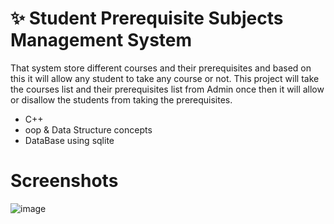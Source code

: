# ✨ Student Prerequisite Subjects Management System


That system store different courses and their prerequisites and based on this it will
allow any student to take any course or not. This project will take the courses list
and their prerequisites list from Admin once then it will allow or disallow the
students from taking the prerequisites.

- C++
- oop & Data Structure concepts
- DataBase using sqlite

# Screenshots
![image](https://github.com/[Sohyb74]/[DS_Project]/blob/[master]/login.png?raw=true)
